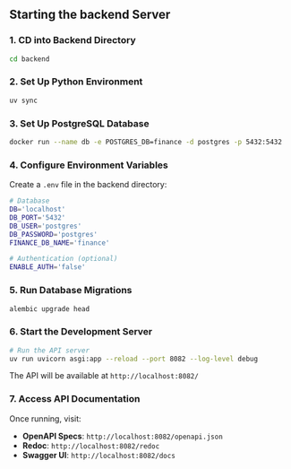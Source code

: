 ## Starting the backend Server

### 1. CD into Backend Directory

```bash
cd backend
```

### 2. Set Up Python Environment

```bash
uv sync
```

### 3. Set Up PostgreSQL Database
```bash
docker run --name db -e POSTGRES_DB=finance -d postgres -p 5432:5432
```

### 4. Configure Environment Variables

Create a `.env` file in the backend directory:

```bash
# Database
DB='localhost'
DB_PORT='5432'
DB_USER='postgres'
DB_PASSWORD='postgres'
FINANCE_DB_NAME='finance'

# Authentication (optional)
ENABLE_AUTH='false'
```

### 5. Run Database Migrations

```bash
alembic upgrade head
```

### 6. Start the Development Server

```bash
# Run the API server
uv run uvicorn asgi:app --reload --port 8082 --log-level debug
```

The API will be available at `http://localhost:8082/`

### 7. Access API Documentation

Once running, visit:
- **OpenAPI Specs**: `http://localhost:8082/openapi.json`
- **Redoc**: `http://localhost:8082/redoc`
- **Swagger UI**: `http://localhost:8082/docs`